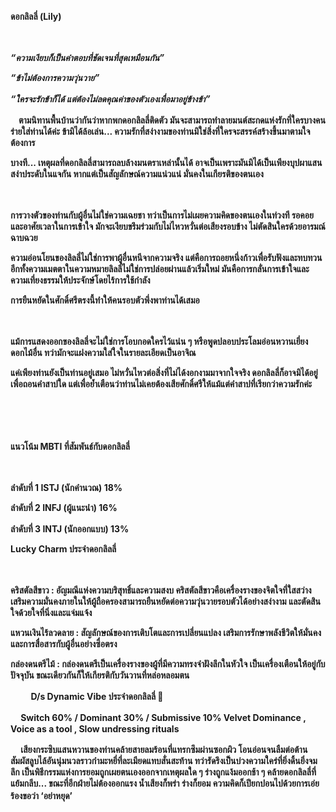 **ดอกลิลลี่ (Lily)**

**ㅤ**

***“ความเงียบก็เป็นคำตอบที่ชัดเจนที่สุดเหมือนกัน”***

***“ข้าไม่ต้องการความวุ่นวาย”***

***“ใครจะรักข้าก็ได้ แต่ต้องไม่ลดคุณค่าของตัวเองเพื่อมาอยู่ข้างข้า”*** **ㅤ**

**ㅤตามนิทานพื้นบ้านว่ากันว่าหากพกดอกลิลลี่ติดตัว มันจะสามารถทำลายมนต์สะกดแห่งรักที่ใครบางคนร่ายใส่ท่านได้ค่ะ ข้ามิได้ล้อเล่น... ความรักที่สง่างามของท่านมิใช่สิ่งที่ใครจะสรรค์สร้างขึ้นมาตามใจต้องการ**

**บางที... เหตุผลที่ดอกลิลลี่สามารถลบล้างมนตราเหล่านั้นได้ อาจเป็นเพราะมันมิได้เป็นเพียงบุปผาแสนสง่าประดับในแจกัน หากแต่เป็นสัญลักษณ์ความแน่วแน่ มั่นคงในเกียรติของตนเอง**

**ㅤ**

**การวางตัวของท่านกับผู้อื่นไม่ใช่ความเฉยชา ทว่าเป็นการไม่เผยความคิดของตนเองในท่วงที รอคอยและอาศัยเวลาในการเข้าใจ มักจะเงียบขรึมร่วมกับไม่ไหวหวั่นต่อเสียงรอบข้าง ไม่ตัดสินใครด้วยอารมณ์ฉาบฉวย**

**ความอ่อนโยนของลิลลี่ไม่ใช่การพาผู้อื่นหนีจากความจริง แต่คือการถอยหนึ่งก้าวเพื่อรับฟังและทบทวน อีกทั้งความเมตตาในความหมายลิลลี่ไม่ใช่การปล่อยผ่านแล้วเริ่มใหม่ มันคือการกลั่นการเข้าใจและความเที่ยงธรรมให้ประจักษ์โดยไร้การใช้กำลัง**

**การยืนหยัดในศักดิ์ศรีตรงนี้ทำให้คนรอบตัวพึ่งพาท่านได้เสมอ**

**ㅤ**

**แม้การแสดงออกของลิลลี่จะไม่ใช่การโอบกอดใครไว้แน่น ๆ หรือพูดปลอบประโลมอ่อนหวานเยี่ยงดอกไม้อื่น ทว่ามักจะแฝงความใส่ใจในรายละเอียดเป็นอาจิณ**

**แค่เพียงท่านยังเป็นท่านอยู่เสมอ ไม่หวั่นไหวต่อสิ่งที่ไม่ได้งอกงามมาจากใจจริง ดอกลิลลี่ก็อาจมิได้อยู่เพื่อถอนคำสาปใด แต่เพื่อย้ำเตือนว่าท่านไม่เคยต้องเสียศักดิ์ศรีให้แม้แต่คำสาปที่เรียกว่าความรักค่ะ**

**ㅤ**

**ㅤ**

**แนวโน้ม MBTI ที่สัมพันธ์กับดอกลิลลี่**

**ㅤ**

**ลำดับที่ 1 ISTJ (นักคำนวณ) 18%**

**ลำดับที่ 2 INFJ (ผู้แนะนำ) 16%**

**ลำดับที่ 3 INTJ (นักออกแบบ) 13% ㅤ ㅤ**

**Lucky Charm ประจำดอกลิลลี่**

**ㅤ**

**คริสตัลสีขาว : อัญมณีแห่งความบริสุทธิ์และความสงบ คริสตัลสีขาวคือเครื่องรางของจิตใจที่ใสสว่าง เสริมความมั่นคงภายในให้ผู้ถือครองสามารถยืนหยัดต่อความวุ่นวายรอบตัวได้อย่างสง่างาม และตัดสินใจด้วยใจที่นิ่งและแจ่มแจ้ง**

**แหวนเงินไร้ลวดลาย : สัญลักษณ์ของการเติบโตและการเปลี่ยนแปลง เสริมการรักษาพลังชีวิตให้มั่นคง และการสื่อสารกับผู้อื่นอย่างซื่อตรง**

**กล่องดนตรีไม้ : กล่องดนตรีเป็นเครื่องรางของผู้ที่มีความทรงจำฝังลึกในหัวใจ เป็นเครื่องเตือนให้อยู่กับปัจจุบัน ขณะเดียวกันก็ให้เกียรติกับวันวานที่หล่อหลอมตน**

**ㅤ ㅤ D/s Dynamic Vibe ประจำดอกลิลลี่ 🔞ㅤ**

**ㅤ Switch 60% / Dominant 30% / Submissive 10% Velvet Dominance , Voice as a tool , Slow undressing rituals**

**ㅤ เสียงกระซิบแสนหวานของท่านคล้ายสายลมร้อนที่แทรกซึมผ่านซอกผิว โอนอ่อนจนลืมต่อต้าน สัมผัสลูบไล้อันนุ่มนวลราวกำมะหยี่ที่ละเมียดแทบสั่นสะท้าน ทว่ารัดรึงเป็นบ่วงความใคร่ที่ยิ่งดิ้นยิ่งจมลึก เป็นพิธีกรรมแห่งการยอมถูกเผยตนเองออกจากเหตุผลใด ๆ ร่างถูกแง้มออกช้า ๆ คล้ายดอกลิลลี่ที่แย้มกลีบ... ขณะที่อีกฝ่ายไม่ต้องออกแรง น้ำเสียงก็พร่า ร่างก็ยอม ความคิดก็เปียกปอนไปด้วยการเอ่ยร้องขอว่า ‘อย่าหยุด’ ㅤ**

